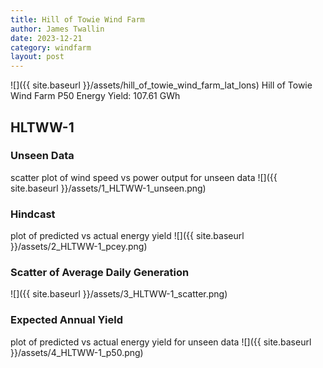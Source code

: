 ```yaml
---
title: Hill of Towie Wind Farm
author: James Twallin
date: 2023-12-21
category: windfarm
layout: post
---
```

![]({{ site.baseurl }}/assets/hill_of_towie_wind_farm_lat_lons)
Hill of Towie Wind Farm P50 Energy Yield: 107.61 GWh

HLTWW-1
-------------
### Unseen Data 
scatter plot of wind speed vs power output for unseen data
![]({{ site.baseurl }}/assets/1_HLTWW-1_unseen.png)
### Hindcast 
plot of predicted vs actual energy yield
![]({{ site.baseurl }}/assets/2_HLTWW-1_pcey.png)
### Scatter of Average Daily Generation 

![]({{ site.baseurl }}/assets/3_HLTWW-1_scatter.png)
### Expected Annual Yield 
plot of predicted vs actual energy yield for unseen data
![]({{ site.baseurl }}/assets/4_HLTWW-1_p50.png)

